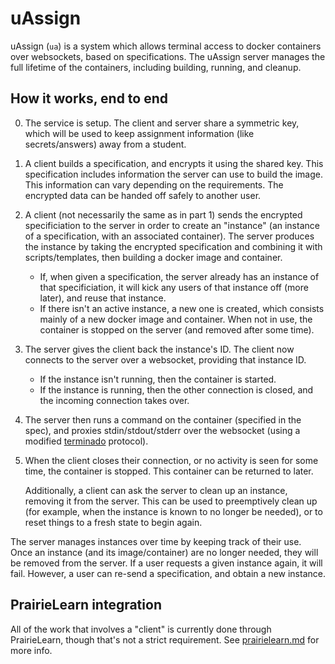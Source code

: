 # uAssign

uAssign (`ua`) is a system which allows terminal access to docker containers
over websockets, based on specifications. The uAssign server manages the
full lifetime of the containers, including building, running, and cleanup.

## How it works, end to end

0.  The service is setup. The client and server share a symmetric key,
which will be used to keep assignment information (like secrets/answers)
away from a student.

1.  A client builds a specification, and encrypts it using the shared key.
This specification includes information the server can use to build the
image. This information can vary depending on the requirements. The encrypted
data can be handed off safely to another user.

2.  A client (not necessarily the same as in part 1) sends the encrypted
specificiation to the server in order to create an "instance" (an instance
of a specification, with an associated container). The server produces
the instance by taking the encrypted specification and combining it with
scripts/templates, then building a docker image and container.

    - If, when given a specification, the server already has an instance
    of that specificiation, it will kick any users of that instance off
    (more later), and reuse that instance.
    - If there isn't an active instance, a new one is created, which
    consists mainly of a new docker image and container. When not in use,
    the container is stopped on the server (and removed after some time).

3.  The server gives the client back the instance's ID. The client now connects
to the server over a websocket, providing that instance ID.

    - If the instance isn't running, then the container is started.
    - If the instance is running, then the other connection is closed,
    and the incoming connection takes over.

4.  The server then runs a command on the container (specified in the spec),
and proxies stdin/stdout/stderr over the websocket (using a modified
[terminado](https://github.com/jupyter/terminado) protocol).

5.  When the client closes their connection, or no activity is seen for some
time, the container is stopped. This container can be returned to later.

    Additionally, a client can ask the server to clean up an instance, removing
it from the server. This can be used to preemptively clean up (for example,
when the instance is known to no longer be needed), or to reset things to
a fresh state to begin again.


The server manages instances over time by keeping track of their use. Once
an instance (and its image/container) are no longer needed, they will be
removed from the server. If a user requests a given instance again, it will
fail. However, a user can re-send a specification, and obtain a new instance.

## PrairieLearn integration

All of the work that involves a "client" is currently done through
PrairieLearn, though that's not a strict requirement. See
[prairielearn.md](prairielearn.md) for more info.